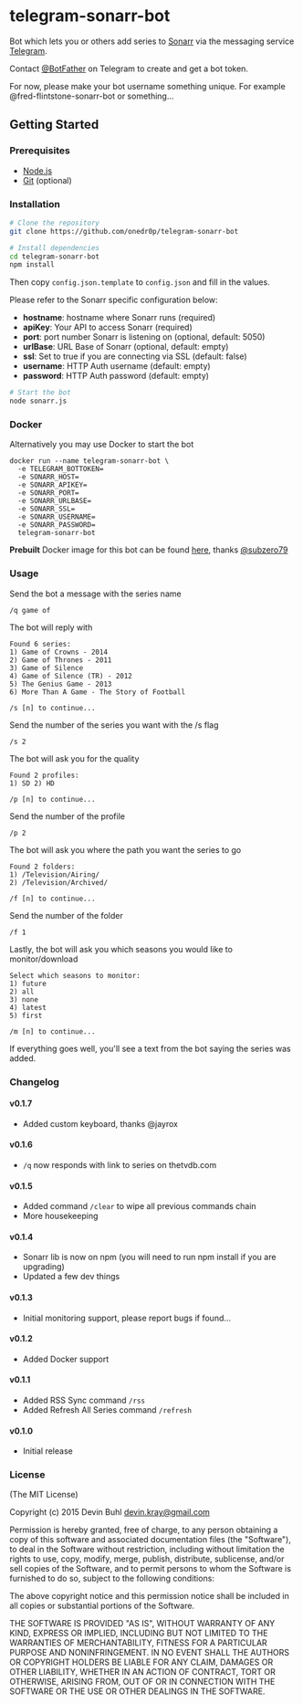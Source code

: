 # telegram-sonarr-bot

Bot which lets you or others add series to [Sonarr](https://sonarr.tv/) via the messaging service [Telegram](https://telegram.org/).

Contact [@BotFather](http://telegram.me/BotFather) on Telegram to create and get a bot token.

For now, please make your bot username something unique. For example @fred-flintstone-sonarr-bot or something...

Getting Started
---------------

### Prerequisites
- [Node.js](http://nodejs.org)
- [Git](https://git-scm.com/downloads) (optional)

### Installation

```bash
# Clone the repository
git clone https://github.com/onedr0p/telegram-sonarr-bot
```

```bash
# Install dependencies
cd telegram-sonarr-bot
npm install
```

Then copy `config.json.template` to `config.json` and fill in the values.

Please refer to the Sonarr specific configuration below:

- **hostname**: hostname where Sonarr runs (required)
- **apiKey**: Your API to access Sonarr (required)
- **port**: port number Sonarr is listening on (optional, default: 5050)
- **urlBase**: URL Base of Sonarr (optional, default: empty)
- **ssl**: Set to true if you are connecting via SSL (default: false)
- **username**: HTTP Auth username (default: empty)
- **password**: HTTP Auth password (default: empty)

```bash
# Start the bot
node sonarr.js
```

### Docker
Alternatively you may use Docker to start the bot
```
docker run --name telegram-sonarr-bot \
  -e TELEGRAM_BOTTOKEN=
  -e SONARR_HOST=
  -e SONARR_APIKEY=
  -e SONARR_PORT=
  -e SONARR_URLBASE=
  -e SONARR_SSL=
  -e SONARR_USERNAME=
  -e SONARR_PASSWORD=
  telegram-sonarr-bot
```

**Prebuilt** Docker image for this bot can be found [here](https://hub.docker.com/r/subzero79/docker-telegram-sonarr-bot), thanks [@subzero79](https://github.com/subzero79)

### Usage

Send the bot a message with the series name

`/q game of`

The bot will reply with

```
Found 6 series:
1) Game of Crowns - 2014
2) Game of Thrones - 2011
3) Game of Silence
4) Game of Silence (TR) - 2012
5) The Genius Game - 2013
6) More Than A Game - The Story of Football

/s [n] to continue...
```

Send the number of the series you want with the /s flag

```
/s 2
```

The bot will ask you for the quality

```
Found 2 profiles:
1) SD 2) HD

/p [n] to continue...
```

Send the number of the profile

```
/p 2
```

The bot will ask you where the path you want the series to go

```
Found 2 folders:
1) /Television/Airing/
2) /Television/Archived/

/f [n] to continue...
```

Send the number of the folder

```
/f 1
```

Lastly, the bot will ask you which seasons you would like to monitor/download

```
Select which seasons to monitor:
1) future
2) all
3) none
4) latest
5) first

/m [n] to continue...
```

If everything goes well, you'll see a text from the bot saying the series was added.

### Changelog

#### v0.1.7
- Added custom keyboard, thanks @jayrox

#### v0.1.6
- `/q` now responds with link to series on thetvdb.com

#### v0.1.5
- Added command `/clear` to wipe all previous commands chain
- More housekeeping

#### v0.1.4
- Sonarr lib is now on npm (you will need to run npm install if you are upgrading)
- Updated a few dev things

#### v0.1.3
- Initial monitoring support, please report bugs if found...

#### v0.1.2
- Added Docker support

#### v0.1.1
- Added RSS Sync command `/rss`
- Added Refresh All Series command `/refresh`

#### v0.1.0
- Initial release

### License
(The MIT License)

Copyright (c) 2015 Devin Buhl <devin.kray@gmail.com>

Permission is hereby granted, free of charge, to any person obtaining
a copy of this software and associated documentation files (the
"Software"), to deal in the Software without restriction, including
without limitation the rights to use, copy, modify, merge, publish,
distribute, sublicense, and/or sell copies of the Software, and to
permit persons to whom the Software is furnished to do so, subject to
the following conditions:

The above copyright notice and this permission notice shall be
included in all copies or substantial portions of the Software.

THE SOFTWARE IS PROVIDED "AS IS", WITHOUT WARRANTY OF ANY KIND,
EXPRESS OR IMPLIED, INCLUDING BUT NOT LIMITED TO THE WARRANTIES OF
MERCHANTABILITY, FITNESS FOR A PARTICULAR PURPOSE AND
NONINFRINGEMENT. IN NO EVENT SHALL THE AUTHORS OR COPYRIGHT HOLDERS BE
LIABLE FOR ANY CLAIM, DAMAGES OR OTHER LIABILITY, WHETHER IN AN ACTION
OF CONTRACT, TORT OR OTHERWISE, ARISING FROM, OUT OF OR IN CONNECTION
WITH THE SOFTWARE OR THE USE OR OTHER DEALINGS IN THE SOFTWARE.
